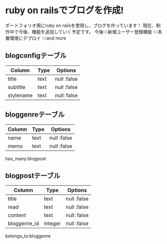 # ruby on railsでブログを作成!

ポートフォリオ用にruby on railsを使用し、ブログを作っています！
現在、制作中で今後、機能を追加していく予定です。
今後⇨新規ユーザー登録機能
⇨本番環境にデプロイ
⇨and more

## blogconfigテーブル

|Column|Type|Options|
|------|----|-------|
|title|text|null :false|
|subtitle|text|null :false|
|stylename|text|null: false|

## bloggenreテーブル

|Column|Type|Options|
|------|----|-------|
|name|text|null :false|
|memo|text|null :false|

has_many:blogpost

## blogpostテーブル

|Column|Type|Options|
|------|----|-------|
|title|text|null :false|
|read|text|null :false|
|content|text|null: false|
|bloggenre_id|integer|null :false|

belongs_to:bloggenre
